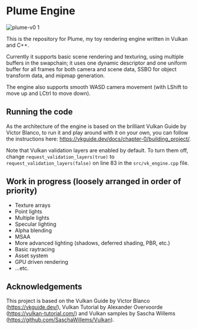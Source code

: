 # Plume Engine

![plume-v0 1](https://user-images.githubusercontent.com/55918604/225998504-cab5905c-f49e-477e-a29f-3d611d9a6aa4.png)

This is the repository for Plume, my toy rendering engine written in Vulkan and C++.

Currently it supports basic scene rendering and texturing, using multiple buffers in the swapchain; it uses one dynamic descriptor and one uniform buffer for all frames for both camera and scene data, SSBO for object transform data, and mipmap generation.

The engine also supports smooth WASD camera movement (with LShift to move up and LCtrl to move down).

## Running the code

As the architecture of the engine is based on the brilliant Vulkan Guide by Victor Blanco, to run it and play around with it on your own, you can follow the instructions here: https://vkguide.dev/docs/chapter-0/building_project/.

Note that Vulkan validation layers are enabled by default. To turn them off, change `request_validation_layers(true)` to `request_validation_layers(false)` on line 83 in the `src/vk_engine.cpp` file.

## Work in progress (loosely arranged in order of priority)

* Texture arrays
* Point lights
* Multiple lights
* Specular lighting
* Alpha blending
* MSAA
* More advanced lighting (shadows, deferred shading, PBR, etc.)
* Basic raytracing
* Asset system
* GPU driven rendering
* ...etc.

## Acknowledgements

This project is based on the Vulkan Guide by Victor Blanco (https://vkguide.dev/), Vulkan Tutorial by Alexander Overvoorde (https://vulkan-tutorial.com/) and Vulkan samples by Sascha Willems (https://github.com/SaschaWillems/Vulkan).

